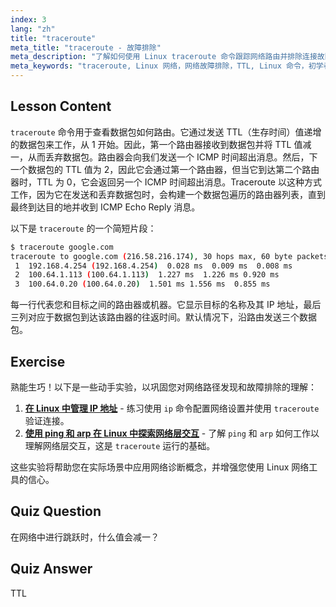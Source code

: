 ```yaml
---
index: 3
lang: "zh"
title: "traceroute"
meta_title: "traceroute - 故障排除"
meta_description: "了解如何使用 Linux traceroute 命令跟踪网络路由并排除连接故障。为初学者理解 TTL 和数据包路由。"
meta_keywords: "traceroute, Linux 网络，网络故障排除，TTL, Linux 命令，初学者，教程"
---
```


## Lesson Content

`traceroute` 命令用于查看数据包如何路由。它通过发送 TTL（生存时间）值递增的数据包来工作，从 1 开始。因此，第一个路由器接收到数据包并将 TTL 值减一，从而丢弃数据包。路由器会向我们发送一个 ICMP 时间超出消息。然后，下一个数据包的 TTL 值为 2，因此它会通过第一个路由器，但当它到达第二个路由器时，TTL 为 0，它会返回另一个 ICMP 时间超出消息。Traceroute 以这种方式工作，因为它在发送和丢弃数据包时，会构建一个数据包遍历的路由器列表，直到最终到达目的地并收到 ICMP Echo Reply 消息。

以下是 `traceroute` 的一个简短片段：

```bash
$ traceroute google.com
traceroute to google.com (216.58.216.174), 30 hops max, 60 byte packets
 1  192.168.4.254 (192.168.4.254)  0.028 ms  0.009 ms  0.008 ms
 2  100.64.1.113 (100.64.1.113)  1.227 ms  1.226 ms 0.920 ms
 3  100.64.0.20 (100.64.0.20)  1.501 ms 1.556 ms  0.855 ms
```

每一行代表您和目标之间的路由器或机器。它显示目标的名称及其 IP 地址，最后三列对应于数据包到达该路由器的往返时间。默认情况下，沿路由发送三个数据包。

## Exercise

熟能生巧！以下是一些动手实验，以巩固您对网络路径发现和故障排除的理解：

1. **[在 Linux 中管理 IP 地址](https://labex.io/zh/labs/linux-manage-ip-addressing-in-linux-592736)** - 练习使用 `ip` 命令配置网络设置并使用 `traceroute` 验证连接。
2. **[使用 ping 和 arp 在 Linux 中探索网络层交互](https://labex.io/zh/labs/linux-explore-network-layer-interaction-with-ping-and-arp-in-linux-592746)** - 了解 `ping` 和 `arp` 如何工作以理解网络层交互，这是 `traceroute` 运行的基础。

这些实验将帮助您在实际场景中应用网络诊断概念，并增强您使用 Linux 网络工具的信心。

## Quiz Question

在网络中进行跳跃时，什么值会减一？

## Quiz Answer

TTL
